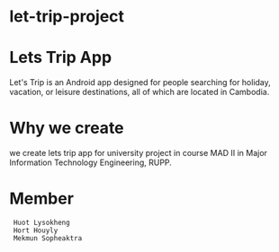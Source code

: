 # let-trip-project


# Lets Trip App
Let's Trip is an Android app designed for people searching for holiday, vacation, or leisure destinations, all of which are located in Cambodia.

# Why we create
we create lets trip app for university project in course MAD II in Major Information Technology Engineering, RUPP.

# Member
```
 Huot Lysokheng
 Hort Houyly
 Mekmun Sopheaktra
```
